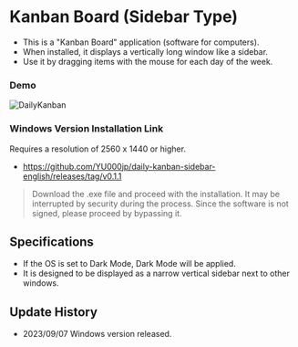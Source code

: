 # Kanban Board (Sidebar Type)

- This is a "Kanban Board" application (software for computers).
- When installed, it displays a vertically long window like a sidebar.
- Use it by dragging items with the mouse for each day of the week.

### Demo

  ![DailyKanban](https://github.com/YU000jp/daily-kanban-sidebar-japanese/assets/111847207/32508758-226e-4642-b8c3-1d4bf7b1a3e8)

### Windows Version Installation Link

Requires a resolution of 2560 x 1440 or higher.

- https://github.com/YU000jp/daily-kanban-sidebar-english/releases/tag/v0.1.1

> Download the .exe file and proceed with the installation. It may be interrupted by security during the process. Since the software is not signed, please proceed by bypassing it.

## Specifications

- If the OS is set to Dark Mode, Dark Mode will be applied.
- It is designed to be displayed as a narrow vertical sidebar next to other windows.

## Update History

- 2023/09/07 Windows version released.
